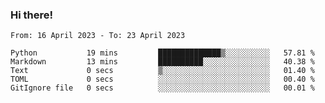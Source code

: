### Hi there!

<!--START_SECTION:waka-->

```text
From: 16 April 2023 - To: 23 April 2023

Python           19 mins         ██████████████▒░░░░░░░░░░   57.81 %
Markdown         13 mins         ██████████░░░░░░░░░░░░░░░   40.38 %
Text             0 secs          ▒░░░░░░░░░░░░░░░░░░░░░░░░   01.40 %
TOML             0 secs          ░░░░░░░░░░░░░░░░░░░░░░░░░   00.40 %
GitIgnore file   0 secs          ░░░░░░░░░░░░░░░░░░░░░░░░░   00.01 %
```

<!--END_SECTION:waka-->
